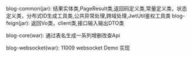 blog-common(jar):
    结果实体类,PageResult类,返回码定义类,常量定义类，状态定义类，分布式ID生成工具类,公共异常处理,跨域处理,JwtUtil鉴权工具类
blog-feign(jar):
	返回Vo类，client类,接口输入输出DTO类
	
blog-core(war):
    通过表名生成一系列增删改查Api
    
blog-websocket(war): 11009
    websocket Demo 实现